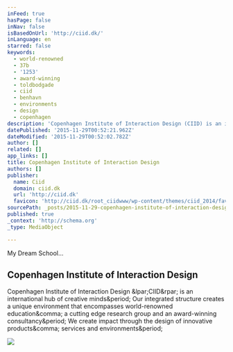 ```yaml
---
inFeed: true
hasPage: false
inNav: false
isBasedOnUrl: 'http://ciid.dk/'
inLanguage: en
starred: false
keywords:
  - world-renowned
  - 37b
  - '1253'
  - award-winning
  - toldbodgade
  - ciid
  - benhavn
  - environments
  - design
  - copenhagen
description: 'Copenhagen Institute of Interaction Design (CIID) is an international hub of creative minds. Our integrated structure creates a unique environment that encompasses world-renowned education, a cutting edge research group and an award-winning consultancy. We create impact through the design of innovative products, services and environments.'
datePublished: '2015-11-29T00:52:21.962Z'
dateModified: '2015-11-29T00:52:02.782Z'
author: []
related: []
app_links: []
title: Copenhagen Institute of Interaction Design
authors: []
publisher:
  name: Ciid
  domain: ciid.dk
  url: 'http://ciid.dk'
  favicon: 'http://ciid.dk/root_ciidwww/wp-content/themes/ciid_2014/favicon.ico'
sourcePath: _posts/2015-11-29-copenhagen-institute-of-interaction-design.md
published: true
_context: 'http://schema.org'
_type: MediaObject

---
```

My Dream School...

<article style=""><h1>Copenhagen Institute of Interaction Design</h1><p>Copenhagen Institute of Interaction Design &amp;lpar;CIID&amp;rpar; is an international hub of creative minds&amp;period; Our integrated structure creates a unique environment that encompasses world-renowned education&amp;comma; a cutting edge research group and an award-winning consultancy&amp;period; We create impact through the design of innovative products&amp;comma; services and environments&amp;period;</p><img src="http://ciid.dk/root_ciidwww/wp-content/uploads/2014/03/Research_Technology.jpg" /></article>